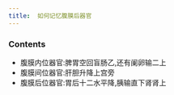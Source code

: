 ```yaml
---
title:  如何记忆腹膜后器官
--- 
```


### Contents
- 腹膜内位器官:脾胃空回盲肠乙,还有阑卵输二上
- 腹膜间位器官:肝胆升降上宫旁
- 腹膜后位器官:胃后十二水平降,胰输直下肾肾上
